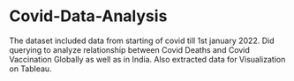 # Covid-Data-Analysis
The dataset included data from starting of covid till 1st january 2022. Did querying to analyze relationship between Covid Deaths and Covid Vaccination Globally as well as in India. Also extracted data for Visualization on Tableau.
